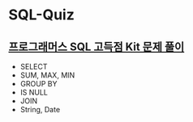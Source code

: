 # SQL-Quiz

## [프로그래머스 SQL 고득점 Kit 문제 풀이](https://programmers.co.kr/learn/challenges)

- SELECT
- SUM, MAX, MIN
- GROUP BY
- IS NULL
- JOIN
- String, Date
